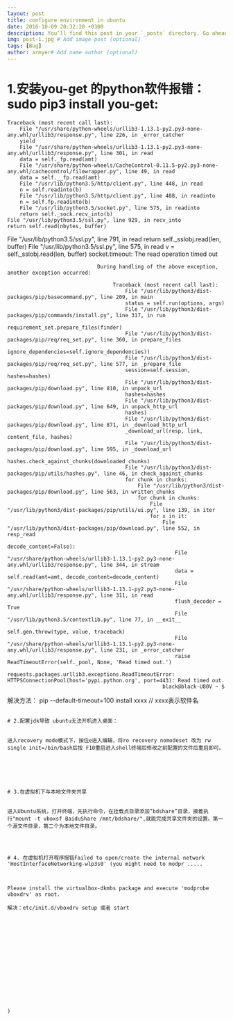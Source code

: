 ```yaml
---
layout: post
title: configure environment in ubuntu
date: 2016-10-09 20:32:20 +0300
description: You’ll find this post in your `_posts` directory. Go ahead and edit it and re-build the site to see your changes. # Add post description (optional)
img: post-1.jpg # Add image post (optional)
tags: [Bug]
author: armyer# Add name author (optional)
---
```


# 1.安装you-get 的python软件报错：sudo pip3 install you-get:

    Traceback (most recent call last):
        File "/usr/share/python-wheels/urllib3-1.13.1-py2.py3-none-any.whl/urllib3/response.py", line 226, in _error_catcher
        yield
        File "/usr/share/python-wheels/urllib3-1.13.1-py2.py3-none-any.whl/urllib3/response.py", line 301, in read
        data = self._fp.read(amt)
        File "/usr/share/python-wheels/CacheControl-0.11.5-py2.py3-none-any.whl/cachecontrol/filewrapper.py", line 49, in read
        data = self.__fp.read(amt)
        File "/usr/lib/python3.5/http/client.py", line 448, in read
        n = self.readinto(b)
        File "/usr/lib/python3.5/http/client.py", line 488, in readinto
        n = self.fp.readinto(b)
        File "/usr/lib/python3.5/socket.py", line 575, in readinto
        return self._sock.recv_into(b)
    File "/usr/lib/python3.5/ssl.py", line 929, in recv_into
    return self.read(nbytes, buffer)
File "/usr/lib/python3.5/ssl.py", line 791, in read
return self._sslobj.read(len, buffer)
                             File "/usr/lib/python3.5/ssl.py", line 575, in read
                             v = self._sslobj.read(len, buffer)
                             socket.timeout: The read operation timed out

                                 During handling of the above exception, another exception occurred:

                                      Traceback (most recent call last):
                                          File "/usr/lib/python3/dist-packages/pip/basecommand.py", line 209, in main
                                          status = self.run(options, args)
                                          File "/usr/lib/python3/dist-packages/pip/commands/install.py", line 317, in run
                                          requirement_set.prepare_files(finder)
                                          File "/usr/lib/python3/dist-packages/pip/req/req_set.py", line 360, in prepare_files
                                          ignore_dependencies=self.ignore_dependencies))
                                          File "/usr/lib/python3/dist-packages/pip/req/req_set.py", line 577, in _prepare_file
                                          session=self.session, hashes=hashes)
                                          File "/usr/lib/python3/dist-packages/pip/download.py", line 810, in unpack_url
                                          hashes=hashes
                                          File "/usr/lib/python3/dist-packages/pip/download.py", line 649, in unpack_http_url
                                          hashes)
                                          File "/usr/lib/python3/dist-packages/pip/download.py", line 871, in _download_http_url
                                          _download_url(resp, link, content_file, hashes)
                                          File "/usr/lib/python3/dist-packages/pip/download.py", line 595, in _download_url
                                          hashes.check_against_chunks(downloaded_chunks)
                                          File "/usr/lib/python3/dist-packages/pip/utils/hashes.py", line 46, in check_against_chunks
                                          for chunk in chunks:
                                              File "/usr/lib/python3/dist-packages/pip/download.py", line 563, in written_chunks
                                              for chunk in chunks:
                                                  File "/usr/lib/python3/dist-packages/pip/utils/ui.py", line 139, in iter
                                                  for x in it:
                                                      File "/usr/lib/python3/dist-packages/pip/download.py", line 552, in resp_read
                                                      decode_content=False):
                                                          File "/usr/share/python-wheels/urllib3-1.13.1-py2.py3-none-any.whl/urllib3/response.py", line 344, in stream
                                                          data = self.read(amt=amt, decode_content=decode_content)
                                                          File "/usr/share/python-wheels/urllib3-1.13.1-py2.py3-none-any.whl/urllib3/response.py", line 311, in read
                                                          flush_decoder = True
                                                          File "/usr/lib/python3.5/contextlib.py", line 77, in __exit__
                                                          self.gen.throw(type, value, traceback)
                                                          File "/usr/share/python-wheels/urllib3-1.13.1-py2.py3-none-any.whl/urllib3/response.py", line 231, in _error_catcher
                                                          raise ReadTimeoutError(self._pool, None, 'Read timed out.')
                                                      requests.packages.urllib3.exceptions.ReadTimeoutError: HTTPSConnectionPool(host='pypi.python.org', port=443): Read timed out.
                                                      black@black-U80V ~ $
解决方法：
                                                                                                                 pip --default-timeout=100 install xxxx   // xxxx表示软件名


                                                                                                                      # 2.配置jdk导致 ubuntu无法开机进入桌面：

                                                                                                                          进入recovery mode模式下，按住e进入编辑，将ro recovery nomodeset 改为 rw single init=/bin/bash后按 F10重启进入shell终端后修改之前配置的文件后重启即可。





                                                                                                                          # 3.在虚拟机下与本地文件夹共享

                                                                                                                          进入Ubuntu系统，打开终端，先执行命令，在挂载点目录添加“bdshare”目录，接着执行"mount -t vboxsf BaiduShare /mnt/bdshare/",就能完成共享文件夹的设置。第一个源文件目录，第二个为本地文件目录。



                                                                                                                          # 4. 在虚拟机打开程序报错Failed to open/create the internal network 'HostInterfaceNetworking-wlp3s0' (you might need to modpr .....


                                                                                                                                                                                                                                          Please install the virtualbox-dkmbs package and execute 'modprobe vboxdrv' as root.
                                                                                                                                                                                                                                          解决：etc/init.d/vboxdrv setup 或者 start















                                                                                                                                                                                                                                         )
